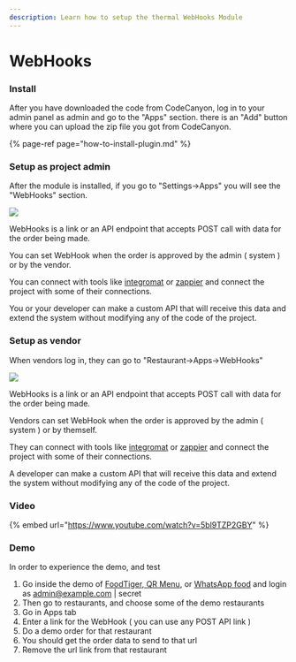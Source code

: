 ```yaml
---
description: Learn how to setup the thermal WebHooks Module
---
```


# WebHooks

### Install

After you have downloaded the code from CodeCanyon, log in to your admin panel as admin and go to the "Apps" section. there is an "Add" button where you can upload the zip file you got from CodeCanyon.

{% page-ref page="how-to-install-plugin.md" %}

### Setup as project admin

After the module is installed, if you go to "Settings-&gt;Apps" you will see the "WebHooks" section. 

![](https://i.imgur.com/HEbpUw3.png)

WebHooks is a link or an API endpoint that accepts POST call with data for the order being made. 

You can set WebHook when the order is approved by the admin \( system \) or by the vendor. 

You can connect with tools like [integromat](https://www.integromat.com/) or [zappier](https://zapier.com/) and connect the project with some of their connections.  

You or your developer can make a custom API that will receive this data and extend the system without modifying any of the code of the project.

### Setup as vendor

When vendors log in, they can go to "Restaurant-&gt;Apps-&gt;WebHooks"

![](https://i.imgur.com/LlNLeQ8.png)

WebHooks is a link or an API endpoint that accepts POST call with data for the order being made. 

Vendors can set WebHook when the order is approved by the admin \( system \) or by themself. 

They can connect with tools like [integromat](https://www.integromat.com/) or [zappier](https://zapier.com/) and connect the project with some of their connections.  

A developer can make a custom API that will receive this data and extend the system without modifying any of the code of the project.

### Video

{% embed url="https://www.youtube.com/watch?v=5bl9TZP2GBY" %}





### Demo

In order to experience the demo, and test 

1. Go inside the demo of [FoodTiger](https://foodtiger.site/),[ QR Menu](https://zebra-qr.com/), or [WhatsApp food](https://whatsappmenus.com/) and login as admin@example.com \| secret
2. Then go to restaurants, and choose some of the demo restaurants
3. Go in Apps tab
4. Enter a link for the WebHook \( you can use any POST API link \)
5. Do a demo order for that restaurant
6. You should get the order data to send to that url
7. Remove the url link from that restaurant



 

